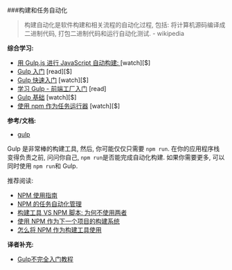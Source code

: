 ###构建和任务自动化

>构建自动化是软件构建和相关流程的自动化过程, 包括: 将计算机源码编译成二进制代码, 打包二进制代码和运行自动化测试. - wikipedia

**综合学习:**

* [用 Gulp.js 进行 JavaScript 自动构建: ](http://www.pluralsight.com/courses/javascript-build-automation-gulpjs) [watch][$]
* [Gulp 入门](https://www.packtpub.com/web-development/getting-started-gulp) [read][$]
* [Gulp 快速入门](https://www.packtpub.com/web-development/rapid-gulp-video) [watch][$]
* [学习 Gulp - 前端工厂入门](http://hmphry.com/gulp) [read]
* [Gulp 基础](http://teamtreehouse.com/library/gulp-basics) [watch][$]
* [使用 npm 作为任务运行器](http://teamtreehouse.com/library/using-npm-as-a-task-runner) [watch][$]

**参考/文档:**

* [gulp](https://github.com/gulpjs/gulp/blob/master/docs/getting-started.md)

Gulp 是非常棒的构建工具, 然后, 你可能仅仅只需要 `npm run`. 在你的应用程序栈变得负责之前, 问问你自己, `npm run`是否能完成自动化构建. 如果你需要更多, 可以同时使用 `npm run`和 Gulp.

推荐阅读:

* [NPM 使用指南](http://www.sitepoint.com/guide-to-npm-as-a-build-tool/)
* [NPM 的任务自动化管理](http://substack.net/task_automation_with_npm_run)
* [构建工具 VS NPM 脚本: 为何不使用两者](http://engineering.hobsons.com/2015/06/26/build-tools-vs-npm-scripts-why-not-both/)
* [使用 NPM 作为下一个项目的构建系统](https://drublic.de/blog/npm-builds)
* [怎么将 NPM 作为构建工具使用](http://blog.keithcirkel.co.uk/how-to-use-npm-as-a-build-tool/)

**译者补充:**

* [Gulp不完全入门教程](http://www.ido321.com/1622.html)
